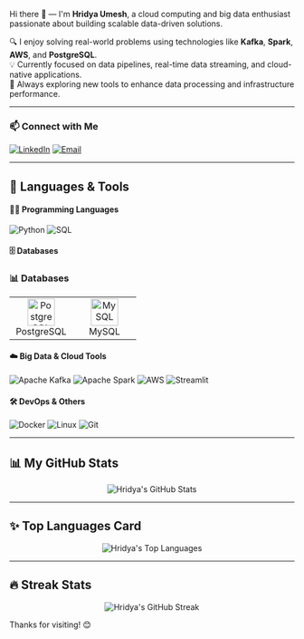 Hi there 👋 — I'm **Hridya Umesh**, a cloud computing and big data enthusiast passionate about building scalable data-driven solutions.

🔍 I enjoy solving real-world problems using technologies like **Kafka**, **Spark**, **AWS**, and **PostgreSQL**.  
💡 Currently focused on data pipelines, real-time data streaming, and cloud-native applications.  
🌱 Always exploring new tools to enhance data processing and infrastructure performance.

---

### 📫 Connect with Me
[![LinkedIn](https://img.shields.io/badge/LinkedIn-blue?logo=linkedin&style=for-the-badge)](https://www.linkedin.com/in/your-link/)
[![Email](https://img.shields.io/badge/Email-red?logo=gmail&style=for-the-badge)](mailto:your.email@example.com)

---

## 🧰 Languages & Tools

<!-- Programming Languages -->
#### 👨‍💻 Programming Languages
![Python](https://img.shields.io/badge/Python-3776AB?style=for-the-badge&logo=python&logoColor=white)
![SQL](https://img.shields.io/badge/SQL-4479A1?style=for-the-badge&logo=mysql&logoColor=white)

<!-- Databases -->
#### 🗄️ Databases
<h3>📊 Databases</h3>
<table>
  <tr>
    <td align="center" width="96">
      <img src="https://cdn.jsdelivr.net/gh/devicons/devicon/icons/postgresql/postgresql-original.svg" width="48" height="48" alt="PostgreSQL" />
      <br>PostgreSQL
    </td>
    <td align="center" width="96">
      <img src="https://cdn.jsdelivr.net/gh/devicons/devicon/icons/mysql/mysql-original.svg" width="48" height="48" alt="MySQL" />
      <br>MySQL
    </td>
  </tr>
</table>


<!-- Big Data & Cloud Tools -->
#### ☁️ Big Data & Cloud Tools
![Apache Kafka](https://img.shields.io/badge/Kafka-231F20?style=for-the-badge&logo=apachekafka&logoColor=white)
![Apache Spark](https://img.shields.io/badge/Spark-E25A1C?style=for-the-badge&logo=apachespark&logoColor=white)
![AWS](https://img.shields.io/badge/AWS-232F3E?style=for-the-badge&logo=amazonaws&logoColor=white)
![Streamlit](https://img.shields.io/badge/Streamlit-FF4B4B?style=for-the-badge&logo=streamlit&logoColor=white)

<!-- DevOps & Others -->
#### 🛠️ DevOps & Others
![Docker](https://img.shields.io/badge/Docker-2496ED?style=for-the-badge&logo=docker&logoColor=white)
![Linux](https://img.shields.io/badge/Linux-FCC624?style=for-the-badge&logo=linux&logoColor=black)
![Git](https://img.shields.io/badge/Git-181717?style=for-the-badge&logo=git&logoColor=white)


---

## 📊 My GitHub Stats

<div align="center">
  <img src="https://github-readme-stats.vercel.app/api?username=Hridya2001&show_icons=true&theme=radical&hide_title=false" alt="Hridya's GitHub Stats" />
</div>

---

## ✨ Top Languages Card

<div align="center">
  <img src="https://github-readme-stats.vercel.app/api/top-langs/?username=Hridya2001&layout=compact&theme=radical" alt="Hridya's Top Languages" />
</div>

---

## 🔥 Streak Stats

<div align="center">
  <img src="https://github-readme-streak-stats.herokuapp.com/?user=Hridya2001&theme=radical" alt="Hridya's GitHub Streak" />
</div>


Thanks for visiting! 😊

